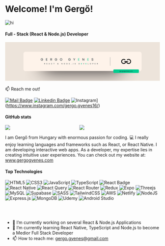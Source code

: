 # Welcome! I'm Gergő! 
<img src="https://user-images.githubusercontent.com/1303154/88677602-1635ba80-d120-11ea-84d8-d263ba5fc3c0.gif" width="28px" height="28px" alt="hi">

#### Full - Stack (React & Node.js) Developer

![Jr. Frontend - React Developer](https://github.com/gergowebdev/gergowebdev/blob/main/Gergő.png)

:mailbox: Reach me out!

[![Mail Badge](https://img.shields.io/badge/-Gergő-c0392b?style=flat&labelColor=c0392b&logo=gmail&logoColor=white)](mailto:gergo.gyenes@gmail.com)
[![Linkedin Badge](https://img.shields.io/badge/-Gergő-0e76a8?style=flat&labelColor=0e76a8&logo=linkedin&logoColor=white)](https://www.linkedin.com/in/gergo-developer/)
![Instagram](https://img.shields.io/badge/Instagram-%23E4405F.svg?style=for-the-badge&logo=Instagram&logoColor=white)](https://www.instagram.com/gergo.gyenes16/)


#### GitHub stats

<img align="left" width="48%" src="https://github-readme-stats.vercel.app/api?username=gergowebdev&show_icons=true&theme=dark"/>

<img align="left" width="48%" src="https://github-readme-stats.vercel.app/api/top-langs/?username=gergowebdev&layout=compact"/>

<br>

I am Gergő from Hungary with enormous passion for coding. :computer: I really enjoy learning languages and frameworks such as React, or React Native.
I am developing interactive web apps. As a developer, my expertise lies in creating intuitive user experiences. You can check out my website at: www.gergogyenes.com






#### Top Technologies

![HTML5](https://img.shields.io/badge/html5-%23E34F26.svg?style=for-the-badge&logo=html5&logoColor=white)
![CSS3](https://img.shields.io/badge/css3-%231572B6.svg?style=for-the-badge&logo=css3&logoColor=white)
![JavaScript](https://img.shields.io/badge/javascript-%23323330.svg?style=for-the-badge&logo=javascript&logoColor=%23F7DF1E)
![TypeScript](https://img.shields.io/badge/typescript-%23007ACC.svg?style=for-the-badge&logo=typescript&logoColor=white)
![React Badge](https://img.shields.io/badge/-React-61DBFB?style=for-the-badge&labelColor=black&logo=react&logoColor=61DBFB)
![React Native](https://img.shields.io/badge/react_native-%2320232a.svg?style=for-the-badge&logo=react&logoColor=%2361DAFB)
![React Query](https://img.shields.io/badge/-React%20Query-FF4154?style=for-the-badge&logo=react%20query&logoColor=white)
![React Router](https://img.shields.io/badge/React_Router-CA4245?style=for-the-badge&logo=react-router&logoColor=white)
![Redux](https://img.shields.io/badge/redux-%23593d88.svg?style=for-the-badge&logo=redux&logoColor=white)
![Expo](https://img.shields.io/badge/expo-1C1E24?style=for-the-badge&logo=expo&logoColor=#D04A37)
![Threejs](https://img.shields.io/badge/threejs-black?style=for-the-badge&logo=three.js&logoColor=white)
![MySQL](https://img.shields.io/badge/mysql-%2300f.svg?style=for-the-badge&logo=mysql&logoColor=white)
![Supabase](https://img.shields.io/badge/Supabase-3ECF8E?style=for-the-badge&logo=supabase&logoColor=white)
![SASS](https://img.shields.io/badge/SASS-hotpink.svg?style=for-the-badge&logo=SASS&logoColor=white)
![TailwindCSS](https://img.shields.io/badge/tailwindcss-%2338B2AC.svg?style=for-the-badge&logo=tailwind-css&logoColor=white)
![AWS](https://img.shields.io/badge/AWS-%23FF9900.svg?style=for-the-badge&logo=amazon-aws&logoColor=white)
![Netlify](https://img.shields.io/badge/netlify-%23000000.svg?style=for-the-badge&logo=netlify&logoColor=#00C7B7)
![NodeJS](https://img.shields.io/badge/node.js-6DA55F?style=for-the-badge&logo=node.js&logoColor=white)
![Express.js](https://img.shields.io/badge/express.js-%23404d59.svg?style=for-the-badge&logo=express&logoColor=%2361DAFB)
![MongoDB](https://img.shields.io/badge/MongoDB-%234ea94b.svg?style=for-the-badge&logo=mongodb&logoColor=white)
![Udemy](https://img.shields.io/badge/Udemy-A435F0?style=for-the-badge&logo=Udemy&logoColor=white)
![Android Studio](https://img.shields.io/badge/android%20studio-346ac1?style=for-the-badge&logo=android%20studio&logoColor=white)


<br>
<br>


- 🔭 I’m currently working on several React & Node.js Applications
- 🌱 I’m currently learning React Native, TypeScript and Node.js to become a Medior Full Stack Developer
- :mailbox: How to reach me: gergo.gyenes@gmail.com
